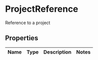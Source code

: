 

# ProjectReference

Reference to a project

## Properties

| Name | Type | Description | Notes |
|------------ | ------------- | ------------- | -------------|



